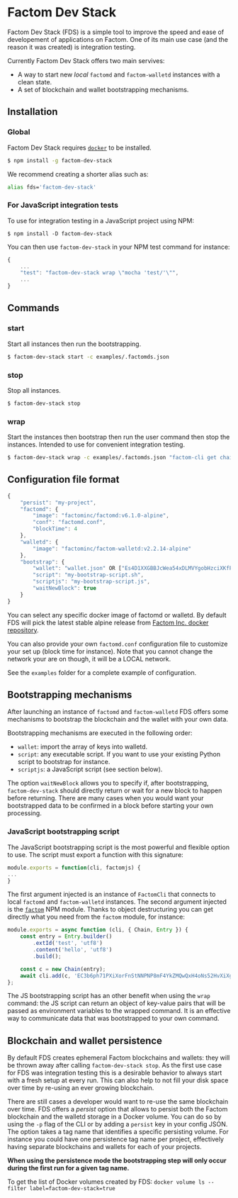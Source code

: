 # Factom Dev Stack

Factom Dev Stack (FDS) is a simple tool to improve the speed and ease of developement of applications on Factom. One of its main use case (and the reason it was created) is integration testing.

Currently Factom Dev Stack offers two main servives:
* A way to start new *local* `factomd` and `factom-walletd` instances with a clean state.
* A set of blockchain and wallet bootstrapping mechanisms.

## Installation

### Global

Factom Dev Stack requires [`docker`](https://docs.docker.com/install/) to be installed.

```bash
$ npm install -g factom-dev-stack
```

We recommend creating a shorter alias such as:
```bash
alias fds='factom-dev-stack'
```

### For JavaScript integration tests

To use for integration testing in a JavaScript project using NPM:
```
$ npm install -D factom-dev-stack
```
You can then use `factom-dev-stack` in your NPM test command for instance:
```javascript
{
    ...
    "test": "factom-dev-stack wrap \"mocha 'test/'\"",
    ...
}
```

## Commands

### start

Start all instances then run the bootstrapping.

```bash
$ factom-dev-stack start -c examples/.factomds.json
```

### stop

Stop all instances.

```bash
$ factom-dev-stack stop
```

### wrap

Start the instances then bootstrap then run the user command then stop the instances. Intended to use for convenient integration testing.

```bash
$ factom-dev-stack wrap -c examples/.factomds.json "factom-cli get chainhead 954d5a49fd70d9b8bcdb35d252267829957f7ef7fa6c74f88419bdc5e82209f4"
```

## Configuration file format

```javascript
{
    "persist": "my-project",
    "factomd": {
        "image": "factominc/factomd:v6.1.0-alpine",
        "conf": "factomd.conf",
        "blockTime": 4
    },
    "walletd": {
        "image": "factominc/factom-walletd:v2.2.14-alpine"
    },
    "bootstrap": {
        "wallet": "wallet.json" OR ["Es4D1XXGBBJcWea54xDLMVYgobHzciXKfPSxoZNdsbdjxJftPM6Y"],
        "script": "my-bootstrap-script.sh",
        "scriptjs": "my-bootstrap-script.js",
        "waitNewBlock": true
    }
}
```

You can select any specific docker image of factomd or walletd. By default FDS will pick the latest stable alpine release from [Factom Inc. docker repository](https://hub.docker.com/r/factominc/factomd/tags).

You can also provide your own `factomd.conf` configuration file to customize your set up (block time for instance). Note that you cannot change the network your are on though, it will be a LOCAL network.

See the `examples` folder for a complete example of configuration.

## Bootstrapping mechanisms

After launching an instance of `factomd` and `factom-walletd` FDS offers some mechanisms to bootstrap the blockchain and the wallet with your own data.

Bootstrapping mechanisms are executed in the following order:
* `wallet`: import the array of keys into walletd.
* `script`: any executable script. If you want to use your existing Python script to bootstrap for instance.
* `scriptjs`: a JavaScript script (see section below).

The option `waitNewBlock` allows you to specify if, after bootstrapping, `factom-dev-stack` should directly return or wait for a new block to happen before returning. There are many cases when you would want your bootstrapped data to be confirmed in a block before starting your own processing. 

### JavaScript bootstrapping script

The JavaScript bootstrapping script is the most powerful and flexible option to use. The script must export a function with this signature:
```javascript
module.exports = function(cli, factomjs) {
...
}
```

The first argument injected is an instance of `FactomCli` that connects to local `factomd` and `factom-walletd` instances. The second argument injected is the [`factom`](https://www.npmjs.com/package/factom) NPM module. Thanks to object destructuring you can get directly what you need from the `factom` module, for instance:

```javascript
module.exports = async function (cli, { Chain, Entry }) {
    const entry = Entry.builder()
        .extId('test', 'utf8')
        .content('hello', 'utf8')
        .build();

    const c = new Chain(entry);
    await cli.add(c, 'EC3b6ph71PXiXorFnStNNPNP8mF4YkZMQwQxH4oNs52HvXiXgjar');
};
```

The JS bootstrapping script has an other benefit when using the `wrap` command: the JS script can return an object of key-value pairs that will be passed as environment variables to the wrapped command. It is an effective way to communicate data that was bootstrapped to your own command.

## Blockchain and wallet persistence

By default FDS creates ephemeral Factom blockchains and wallets: they will be thrown away after calling `factom-dev-stack stop`. As the first use case for FDS was integration testing this is a desirable behavior to always start with a fresh setup at every run. This can also help to not fill your disk space over time by re-using an ever growing blockchain.

There are still cases a developer would want to re-use the same blockchain over time. FDS offers a *persist* option that allows to persist both the Factom blockchain and the walletd storage in a Docker volume. You can do so by using the `-p` flag of the CLI or by adding a `persist` key in your config JSON. The option takes a tag name that identifies a specific persisting volume. For instance you could have one persistence tag name per project, effectively having separate blockchains and wallets for each of your projects.

**When using the persistence mode the bootstrapping step will only occur during the first run for a given tag name.**

To get the list of Docker volumes created by FDS: `docker volume ls --filter label=factom-dev-stack=true`